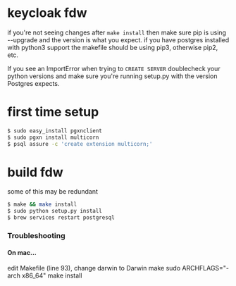 # keycloak fdw

if you're not seeing changes after `make install` then make sure pip is using --upgrade and the version is what you expect. if you have postgres installed with python3 support the makefile should be using pip3, otherwise pip2, etc.

If you see an ImportError when trying to `CREATE SERVER` doublecheck your python versions and make sure you're running setup.py with the version Postgres expects.

# first time setup

```bash
$ sudo easy_install pgxnclient
$ sudo pgxn install multicorn
$ psql assure -c 'create extension multicorn;'
```

# build fdw

some of this may be redundant

```bash
$ make && make install
$ sudo python setup.py install
$ brew services restart postgresql
```

### Troubleshooting
#### On mac...
edit Makefile (line 93), change darwin to Darwin
make
sudo ARCHFLAGS="-arch x86_64" make install
